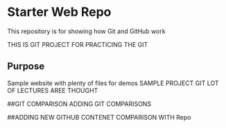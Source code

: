 # Starter Web Repo

This repository is for showing how Git and GitHub work

THIS IS GIT PROJECT FOR PRACTICING THE GIT

## Purpose

Sample website with plenty of files for demos
SAMPLE PROJECT GIT LOT OF LECTURES AREE THOUGHT

##GIT COMPARISON 
ADDING GIT COMPARISONS

##ADDING NEW GITHUB CONTENET COMPARISON WITH Repo
